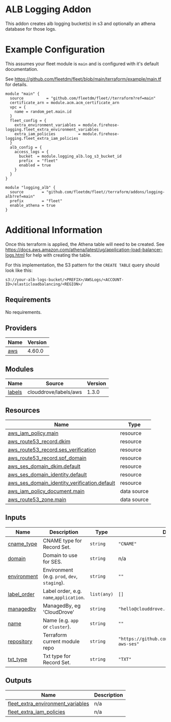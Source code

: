 # ALB Logging Addon
This addon creates alb logging bucket(s) in s3 and optionally an athena database for those logs.

# Example Configuration

This assumes your fleet module is `main` and is configured with it's default documentation.

See https://github.com/fleetdm/fleet/blob/main/terraform/example/main.tf for details.

```
module "main" {
  source          = "github.com/fleetdm/fleet//terraform?ref=main"
  certificate_arn = module.acm.acm_certificate_arn
  vpc = {
    name = random_pet.main.id
  }
  fleet_config = {
    extra_environment_variables = module.firehose-logging.fleet_extra_environment_variables
    extra_iam_policies          = module.firehose-logging.fleet_extra_iam_policies
  }
  alb_config = {
    access_logs = {
      bucket  = module.logging_alb.log_s3_bucket_id
      prefix  = "fleet"
      enabled = true
    }
  }
}

module "logging_alb" {
  source        = "github.com/fleetdm/fleet//terraform/addons/logging-alb?ref=main"
  prefix        = "fleet"
  enable_athena = true
}
```

# Additional Information

Once this terraform is applied, the Athena table will need to be created.  See https://docs.aws.amazon.com/athena/latest/ug/application-load-balancer-logs.html for help with creating the table.

For this implementation, the S3 pattern for the `CREATE TABLE` query should look like this:

```
s3://your-alb-logs-bucket/<PREFIX>/AWSLogs/<ACCOUNT-ID>/elasticloadbalancing/<REGION>/
```

## Requirements

No requirements.

## Providers

| Name | Version |
|------|---------|
| <a name="provider_aws"></a> [aws](#provider\_aws) | 4.60.0 |

## Modules

| Name | Source | Version |
|------|--------|---------|
| <a name="module_labels"></a> [labels](#module\_labels) | clouddrove/labels/aws | 1.3.0 |

## Resources

| Name | Type |
|------|------|
| [aws_iam_policy.main](https://registry.terraform.io/providers/hashicorp/aws/latest/docs/resources/iam_policy) | resource |
| [aws_route53_record.dkim](https://registry.terraform.io/providers/hashicorp/aws/latest/docs/resources/route53_record) | resource |
| [aws_route53_record.ses_verification](https://registry.terraform.io/providers/hashicorp/aws/latest/docs/resources/route53_record) | resource |
| [aws_route53_record.spf_domain](https://registry.terraform.io/providers/hashicorp/aws/latest/docs/resources/route53_record) | resource |
| [aws_ses_domain_dkim.default](https://registry.terraform.io/providers/hashicorp/aws/latest/docs/resources/ses_domain_dkim) | resource |
| [aws_ses_domain_identity.default](https://registry.terraform.io/providers/hashicorp/aws/latest/docs/resources/ses_domain_identity) | resource |
| [aws_ses_domain_identity_verification.default](https://registry.terraform.io/providers/hashicorp/aws/latest/docs/resources/ses_domain_identity_verification) | resource |
| [aws_iam_policy_document.main](https://registry.terraform.io/providers/hashicorp/aws/latest/docs/data-sources/iam_policy_document) | data source |
| [aws_route53_zone.main](https://registry.terraform.io/providers/hashicorp/aws/latest/docs/data-sources/route53_zone) | data source |

## Inputs

| Name | Description | Type | Default | Required |
|------|-------------|------|---------|:--------:|
| <a name="input_cname_type"></a> [cname\_type](#input\_cname\_type) | CNAME type for Record Set. | `string` | `"CNAME"` | no |
| <a name="input_domain"></a> [domain](#input\_domain) | Domain to use for SES. | `string` | n/a | yes |
| <a name="input_environment"></a> [environment](#input\_environment) | Environment (e.g. `prod`, `dev`, `staging`). | `string` | `""` | no |
| <a name="input_label_order"></a> [label\_order](#input\_label\_order) | Label order, e.g. `name`,`application`. | `list(any)` | `[]` | no |
| <a name="input_managedby"></a> [managedby](#input\_managedby) | ManagedBy, eg 'CloudDrove' | `string` | `"hello@clouddrove.com"` | no |
| <a name="input_name"></a> [name](#input\_name) | Name  (e.g. `app` or `cluster`). | `string` | `""` | no |
| <a name="input_repository"></a> [repository](#input\_repository) | Terraform current module repo | `string` | `"https://github.com/clouddrove/terraform-aws-ses"` | no |
| <a name="input_txt_type"></a> [txt\_type](#input\_txt\_type) | Txt type for Record Set. | `string` | `"TXT"` | no |

## Outputs

| Name | Description |
|------|-------------|
| <a name="output_fleet_extra_environment_variables"></a> [fleet\_extra\_environment\_variables](#output\_fleet\_extra\_environment\_variables) | n/a |
| <a name="output_fleet_extra_iam_policies"></a> [fleet\_extra\_iam\_policies](#output\_fleet\_extra\_iam\_policies) | n/a |
